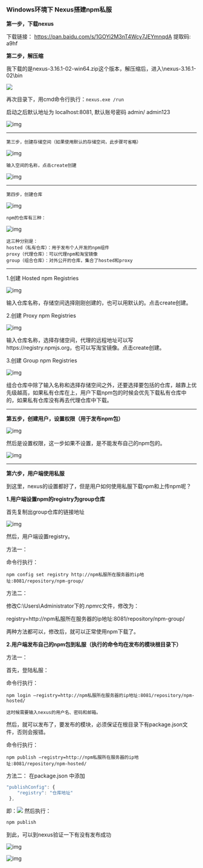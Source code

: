 ### Windows环境下 Nexus搭建npm私服

**第一步，下载nexus**

下载链接： https://pan.baidu.com/s/1GOYi2M3nT4Wcy7JEYmnqdA 提取码: a9hf



**第二步，解压缩**

我下载的是nexus-3.16.1-02-win64.zip这个版本，解压缩后，进入\nexus-3.16.1-02\bin

![](_media/ad0f8390f9594632b969188b702f3cbf.png)



再次目录下，用cmd命令行执行：`nexus.exe /run`

启动之后默认地址为 localhost:8081, 默认账号密码 admin/ admin123

![img](_media/ff036c9e7443423dbce78f79ff138a22.png)

------

```
第三步，创建存储空间（如果使用默认的存储空间，此步骤可省略）
```

![img](_media/09464770a9984dc398754fc4d2748ada.jpg)

```
输入空间的名称，点击create创建
```

![img](_media/874827b7913b4dafa145dbcaf9a9d76d.jpg)

------

 

```
第四步，创建仓库
```

![img](_media/dd13e85e559243529b0318924080b42a.jpg)

```
npm的仓库有三种：
```

![img](_media/fbf91666c22e434a94719bb8b853a78f.jpg)

```
这三种分别是：
hosted（私有仓库）：用于发布个人开发的npm组件
proxy（代理仓库）：可以代理npm和淘宝镜像
group（组合仓库）：对外公开的仓库，集合了hosted和proxy
```

------

1.创建 Hosted npm Registries

![img](_media/3f7e4f448ac048daaa353db98531de4c.png)

输入仓库名称，存储空间选择刚刚创建的，也可以用默认的。点击create创建。

2.创建 Proxy npm Registries

![img](_media/f499ba4497d94b7781c81e71ee9c455e.png)

输入仓库名称，选择存储空间，代理的远程地址可以写https://registry.npmjs.org，也可以写淘宝镜像。点击create创建。

3.创建 Group npm Registries

![img](_media/2af079ab02084630bf16cea3d0913da7.png)

组合仓库中除了输入名称和选择存储空间之外，还要选择要包括的仓库，越靠上优先级越高，如果私有仓库在上，用户下载npm包的时候会优先下载私有仓库中的，如果私有仓库没有再去代理仓库中下载。

------

**第五步，创建用户，设置权限（用于发布npm包）**

![img](_media/80646f567f8e479aaea5506630daf79a.png)

然后是设置权限，这一步如果不设置，是不能发布自己的npm包的。

![img](_media/11d3492578c740f29b334f653c2e0633.png)

------

**第六步，用户端使用私服**

到这里，nexus的设置都好了，但是用户如何使用私服下载npm和上传npm呢？

**1.用户端设置npm的registry为group仓库**

首先复制出group仓库的链接地址

![img](_media/bb53b6723d1842f6bc1db2af73c1f21d.png)

然后，用户端设置registry。

方法一：

命令行执行：

```
npm config set registry http://npm私服所在服务器的ip地址:8081/repository/npm-group/
```

 

方法二：

修改C:\Users\Administrator下的.npmrc文件，修改为：

registry=http://npm私服所在服务器的ip地址:8081/repository/npm-group/

两种方法都可以，修改后，就可以正常使用npm下载了。

**2.用户端发布自己的npm包到私服（执行的命令均在发布的模块根目录下）**

方法一：

首先，登陆私服：

命令行执行：

```
npm login –registry=http://npm私服所在服务器的ip地址:8081/repository/npm-hosted/
```

 

```
这时候需要输入nexus的用户名、密码和邮箱。
```

 

然后，就可以发布了，要发布的模块，必须保证在根目录下有package.json文件，否则会报错。

命令行执行：

```
npm publish –registry=http://npm私服所在服务器的ip地址:8081/repository/npm-hosted/
```



方法二：
在package.json 中添加

```javascript
"publishConfig": {
    "registry": "仓库地址"
 },
```

即：![](_media/4c72980e3dd4461f8dceee6ae87b0123.png)
然后执行：

```javascript
npm publish
```



到此，可以到nexus验证一下有没有发布成功

![img](_media/6ff4e51f021d4576b174cdd2f9e6b637.png)

![img](_media/e54d455c61494326bf753e71d24b4a01.png)